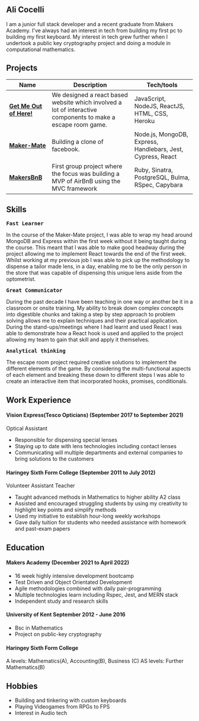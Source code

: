 ## Ali Cocelli

I am a junior full stack developer and a recent graduate from Makers Academy. I've always had an interest in tech from building my first pc to building my first keyboard. My interest in tech grew further when I undertook a public key cryptography project and doing a module in computational mathematics.

## Projects

| Name                                                                 | Description                                                                                                  | Tech/tools                                                  |
| -------------------------------------------------------------------- | ------------------------------------------------------------------------------------------------------------ | ----------------------------------------------------------- |
| **[Get Me Out of Here!](https://github.com/AliCo-Hash/escape-room)** | We designed a react based website which involved a lot of interactive components to make a escape room game. | JavaScript, NodeJS, ReactJS, HTML, CSS, Heroku              |
| **[Maker-Mate](https://github.com/AliCo-Hash/maker-mate)**           | Building a clone of facebook.                                                                                | Node.js, MongoDB, Express, Handlebars, Jest, Cypress, React |
| **[MakersBnB](https://github.com/AliCo-Hash/makersbnb)**             | First group project where the focus was building a MVP of AirBnB using the MVC framework                     | Ruby, Sinatra, PostgreSQL, Bulma, RSpec, Capybara           |

## Skills

<kbd>**Fast Learner**</kbd>

In the course of the Maker-Mate project, I was able to wrap my head around MongoDB and Express within the first week without it being taught during the course. This meant that I was able to make good headway during the project allowing me to implement React towards the end of the first week. Whilst working at my previous job I was able to pick up the methodology to dispense a tailor made lens, in a day, enabling me to be the only person in the store that was capable of dispensing this unique lens aside from the optometrist.

<kbd>**Great Communicator**</kbd>

During the past decade I have been teaching in one way or another be it in a classroom or onsite training. My ability to break down complex concepts into digestible chunks and taking a step by step approach to problem solving allows me to explain techniques and their practical application. During the stand-ups/meetings where I had learnt and used React I was able to demonstrate how a React hook is used and applied to the project allowing my team to gain that skill and apply it themselves.

<kbd>**Analytical thinking**</kbd>

The escape room project required creative solutions to implement the different elements of the game. By considering the multi-functional aspects of each element and breaking these down to different steps I was able to create an interactive item that incorporated hooks, promises, conditionals.

## Work Experience

#### **Vision Express(Tesco Opticians)** (September 2017 to September 2021)

Optical Assistant

- Responsible for dispensing special lenses
- Staying up to date with lens technologies including contact lenses
- Communicating will multiple departments and external companies to bring solutions to the customers

#### **Haringey Sixth Form College** (September 2011 to July 2012)

Volunteer Assistant Teacher

- Taught advanced methods in Mathematics to higher ability A2 class
- Assisted and encouraged struggling students by using my creativity to highlight key points and simplify methods
- Used my initiative to establish hour-long weekly workshops
- Gave daily tuition for students who needed assistance with homework and past-exam papers

## Education

#### Makers Academy (December 2021 to April 2022)

- 16 week highly intensive development bootcamp
- Test Driven and Object Orientated Development
- Agile methodologies combined with daily pair-programming
- Multiple technologies learn including Rspec, Jest, and MERN stack
- Independent study and research skills

#### University of Kent September 2012 - June 2016

- Bsc in Mathematics
- Project on public-key cryptography

#### Haringey Sixth Form College

A levels: Mathematics(A), Accounting(B), Business (C)
AS levels: Further Mathematics(B)

## Hobbies

- Building and tinkering with custom keyboards
- Playing Videogames from RPGs to FPS
- Interest in Audio tech

